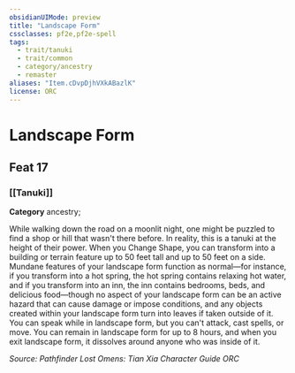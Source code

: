 ```yaml
---
obsidianUIMode: preview
title: "Landscape Form"
cssclasses: pf2e,pf2e-spell
tags:
  - trait/tanuki
  - trait/common
  - category/ancestry
  - remaster
aliases: "Item.cDvpDjhVXkABazlK"
license: ORC
---
```

# Landscape Form
## Feat 17
### [[Tanuki]]

**Category** ancestry; 




While walking down the road on a moonlit night, one might be puzzled to find a shop or hill that wasn't there before. In reality, this is a tanuki at the height of their power. When you Change Shape, you can transform into a building or terrain feature up to 50 feet tall and up to 50 feet on a side. Mundane features of your landscape form function as normal—for instance, if you transform into a hot spring, the hot spring contains relaxing hot water, and if you transform into an inn, the inn contains bedrooms, beds, and delicious food—though no aspect of your landscape form can be an active hazard that can cause damage or impose conditions, and any objects created within your landscape form turn into leaves if taken outside of it. You can speak while in landscape form, but you can't attack, cast spells, or move. You can remain in landscape form for up to 8 hours, and when you exit landscape form, it dissolves around anyone who was inside of it.

*Source: Pathfinder Lost Omens: Tian Xia Character Guide*
*ORC*